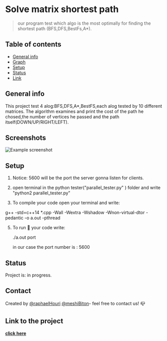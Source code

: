 # Solve matrix shortest path 
> our program test which algo is the most optimally for finding the shortest path (BFS,DFS,BestFs,A*).

## Table of contents
* [General info](#general-info)
* [Graph](#screenshots)
* [Setup](#setup)
* [Status](#status)
* [Link](#link-to-the-project)

## General info
This project test 4 alog:BFS,DFS,A*,BestFS,each alog tested by 10 different matrices. 
The algorithm examines and print the cost of the path he chosed,the number of vertices 
he passed and the path itself(DOWN/UP/RIGHT/LEFT).

## Screenshots
![Example screenshot](./img/fly2.jpeg)

## Setup 

1. Notice: 5600 will be the port the server gonna listen for clients.

2. open terminal in the python tester("parallel_tester.py" ) folder and write "python2 parallel_tester.py"
   
4. To compile your code open your terminal and write:

 g++ -std=c++14 *.cpp -Wall -Wextra -Wshadow -Wnon-virtual-dtor -pedantic -o a.out -pthread

5. To run  :running:  your code write: 

   ./a.out port
   
   in our case the port number is : 5600

## Status
Project is:  in progress.

## Contact
Created by [@raphaelHouri](https://github.com/raphaelHouri) [@meshiBiton](https://github.com/meshibiton)- feel free to contact us! :mailbox_closed:

## Link to the project
[**click here**](https://github.com/meshibiton/finalProject2)
